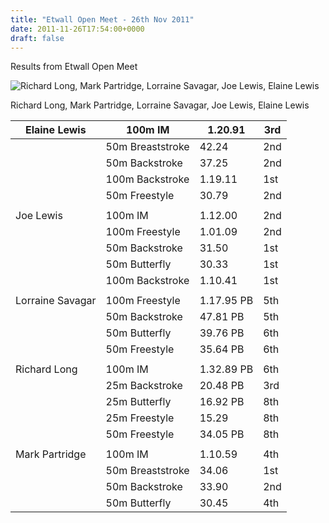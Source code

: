```yaml
---
title: "Etwall Open Meet - 26th Nov 2011"
date: 2011-11-26T17:54:00+0000
draft: false
---
```

Results from Etwall Open Meet



![Richard Long, Mark Partridge, Lorraine Savagar, Joe Lewis, Elaine Lewis](/images/2015/01/etwall2011.jpg)

 Richard Long, Mark Partridge, Lorraine Savagar, Joe Lewis, Elaine Lewis 


| Elaine Lewis |100m IM |1.20.91 |3rd |
|---|---|---|---|
|  |50m Breaststroke |42.24 |2nd |
|  |50m Backstroke |37.25 |2nd |
|  |100m Backstroke |1.19.11 |1st |
|  |50m Freestyle |30.79 |2nd |
|  | | | |
| Joe Lewis |100m IM |1.12.00 |2nd |
|  |100m Freestyle |1.01.09 |2nd |
|  |50m Backstroke |31.50 |1st |
|  |50m Butterfly |30.33 |1st |
|  |100m Backstroke |1.10.41 |1st |
|  | | | |
| Lorraine Savagar |100m Freestyle |1.17.95 PB |5th |
|  |50m Backstroke |47.81 PB |5th |
|  |50m Butterfly |39.76 PB |6th |
|  |50m Freestyle |35.64 PB |6th |
|  | | | |
| Richard Long |100m IM |1.32.89 PB |6th |
|  |25m Backstroke |20.48 PB |3rd |
|  |25m Butterfly |16.92 PB |8th |
|  |25m Freestyle |15.29 |8th |
|  |50m Freestyle |34.05 PB |8th |
|  | | | |
| Mark Partridge |100m IM |1.10.59 |4th |
|  |50m Breaststroke |34.06 |1st |
|  |50m Backstroke |33.90 |2nd |
|  |50m Butterfly |30.45 |4th |

